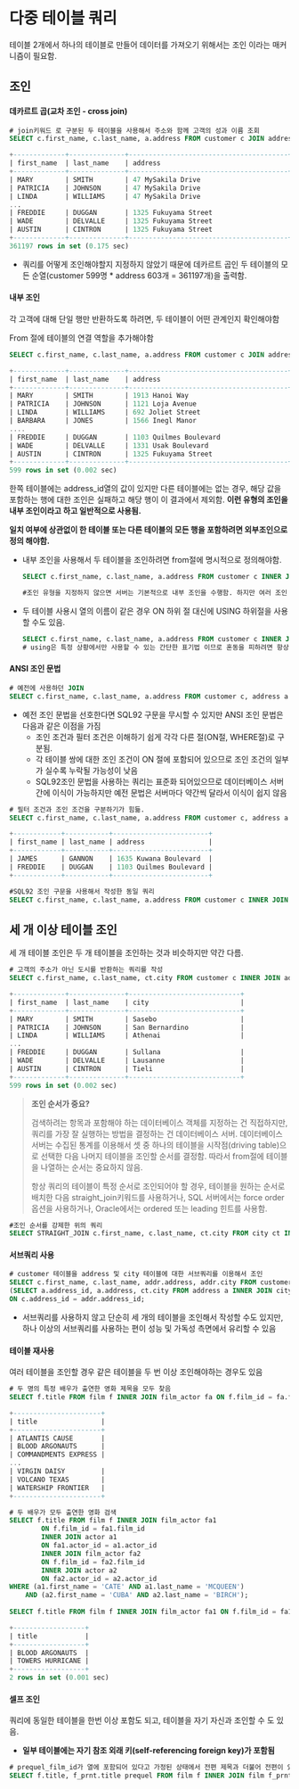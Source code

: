 # 다중 테이블 쿼리

테이블 2개에서 하나의 테이블로 만들어 데이터를 가져오기 위해서는 조인 이라는 매커니즘이 필요함.



## 조인

#### 데카르트 곱(교차 조인 - cross join)

```sql
# join키워드 로 구분된 두 테이블을 사용해서 주소와 함께 고객의 성과 이름 조회
SELECT c.first_name, c.last_name, a.address FROM customer c JOIN address a;

+-------------+--------------+----------------------------------------+
| first_name  | last_name    | address                                |
+-------------+--------------+----------------------------------------+
| MARY        | SMITH        | 47 MySakila Drive                      |
| PATRICIA    | JOHNSON      | 47 MySakila Drive                      |
| LINDA       | WILLIAMS     | 47 MySakila Drive                      |
...
| FREDDIE     | DUGGAN       | 1325 Fukuyama Street                   |
| WADE        | DELVALLE     | 1325 Fukuyama Street                   |
| AUSTIN      | CINTRON      | 1325 Fukuyama Street                   |
+-------------+--------------+----------------------------------------+
361197 rows in set (0.175 sec)
```

* 쿼리를 어떻게 조인해야할지 지정하지 않았기 때문에 데카르트 곱인 두 테이블의 모든 순열(customer 599명 * address  603개 = 361197개)을 출력함.

#### 내부 조인

각 고객에 대해 단일 행만 반환하도록 하려면, 두 테이블이 어떤 관계인지 확인해야함

From 절에 테이블의 연결 역할을 추가해야함

```sql
SELECT c.first_name, c.last_name, a.address FROM customer c JOIN address a ON c.address_id = a.address_id;

+-------------+--------------+----------------------------------------+
| first_name  | last_name    | address                                |
+-------------+--------------+----------------------------------------+
| MARY        | SMITH        | 1913 Hanoi Way                         |
| PATRICIA    | JOHNSON      | 1121 Loja Avenue                       |
| LINDA       | WILLIAMS     | 692 Joliet Street                      |
| BARBARA     | JONES        | 1566 Inegl Manor                       |
....
| FREDDIE     | DUGGAN       | 1103 Quilmes Boulevard                 |
| WADE        | DELVALLE     | 1331 Usak Boulevard                    |
| AUSTIN      | CINTRON      | 1325 Fukuyama Street                   |
+-------------+--------------+----------------------------------------+
599 rows in set (0.002 sec)
```

한쪽 테이블에는 address_id열의 값이 있지만 다른 테이블에는 없는 경우, 해당 값을 포함하는 행에 대한 조인은 실패하고 해당 행이 이 결과에서 제외함. **이런 유형의 조인을 내부 조인이라고 하고 일반적으로 사용됨.**

**일치 여부에 상관없이 한 테이블 또는 다른 테이블의 모든 행을 포함하려면 외부조인으로 정의 해야함.**



* 내부 조인을 사용해서 두 테이블을 조인하려면 from절에 명시적으로 정의해야함.

  ```sql
  SELECT c.first_name, c.last_name, a.address FROM customer c INNER JOIN address a ON c.address_id = a.address_id;
  
  #조인 유형을 지정하지 않으면 서버는 기본적으로 내부 조인을 수행함. 하지만 여러 조인 유형이 있으므로 정확하게 정의하는 것이 좋음.
  ```

* 두 테이블 사용시 열의 이름이 같은 경우 ON 하위 절 대신에 USING 하위절을 사용할 수도 있음.

  ```sql
  SELECT c.first_name, c.last_name, a.address FROM customer c INNER JOIN address a USING(address_id);
  # using은 특정 상황에서만 사용할 수 있는 간단한 표기법 이므로 혼동을 피하려면 항상 ON하위 절을 사용하는 편이 좋음.
  ```



#### ANSI 조인 문법

```sql
# 예전에 사용하던 JOIN
SELECT c.first_name, c.last_name, a.address FROM customer c, address a WHERE c.address_id = a.address_id;
```



* 예전 조인 문법을 선호한다면 SQL92 구문을 무시할 수 있지만 ANSI 조인 문법은 다음과 같은 이점을 가짐
  * 조인 조건과 필터 조건은 이해하기 쉽게 각각 다른 절(ON절, WHERE절)로 구분됨.
  * 각 테이블 쌍에 대한 조인 조건이 ON 절에 포함되어 있으므로 조인 조건의 일부가 실수록 누락될 가능성이 낮음
  * SQL92조인 문법을 사용하는 쿼리는 표준화 되어있으므로 데이터베이스 서버 간에 이식이 가능하지만 예전 문법은 서버마다 약간씩 달라서 이식이 쉽지 않음

```sql
# 필터 조건과 조인 조건을 구분하기가 힘듦. 
SELECT c.first_name, c.last_name, a.address FROM customer c, address a WHERE c.address_id = a.address_id AND a.postal_code = 52137;

+------------+-----------+------------------------+
| first_name | last_name | address                |
+------------+-----------+------------------------+
| JAMES      | GANNON    | 1635 Kuwana Boulevard  |
| FREDDIE    | DUGGAN    | 1103 Quilmes Boulevard |
+------------+-----------+------------------------+

#SQL92 조인 구문을 사용해서 작성한 동일 쿼리
SELECT c.first_name, c.last_name, a.address FROM customer c INNER JOIN address a ON c.address_id = a.address_id WHERE a.postal = 52137; 
```



## 세 개 이상 테이블 조인

세 개 테이블 조인은 두 개 테이블을 조인하는 것과 비슷하지만 약간 다름.

```sql
# 고객의 주소가 아닌 도시를 반환하는 쿼리를 작성
SELECT c.first_name, c.last_name, ct.city FROM customer c INNER JOIN address a ON c.address_id = a.address_id INNER JOIN city ct ON a.city_id = ct.city_id;

+-------------+--------------+----------------------------+
| first_name  | last_name    | city                       |
+-------------+--------------+----------------------------+
| MARY        | SMITH        | Sasebo                     |
| PATRICIA    | JOHNSON      | San Bernardino             |
| LINDA       | WILLIAMS     | Athenai                    |
...
| FREDDIE     | DUGGAN       | Sullana                    |
| WADE        | DELVALLE     | Lausanne                   |
| AUSTIN      | CINTRON      | Tieli                      |
+-------------+--------------+----------------------------+
599 rows in set (0.002 sec)
```



> **조인 순서가 중요?**
>
> 검색하려는 항목과 포함해야 하는 데이터베이스 객체를 지정하는 건 직접하지만, 쿼리를 가장 잘 실행하는 방법을 결정하는 건 데이터베이스 서버. 데이터베이스 서버는 수집된 통계를 이용해서 셋 중 하나의 테이블을 시작점(driving table)으로 선택한 다음 나머지 테이블을 조인할 순서를 결정함. 따라서 from절에 테이블을 나열하는 순서는 중요하지 않음.
>
> 항상 쿼리의 테이블이 특정 순서로 조인되어야 할 경우, 테이블을 원하는 순서로 배치한 다음 straight_join키워드를 사용하거나, SQL 서버에서는 force order옵션을 사용하거나, Oracle에서는 ordered 또는 leading 힌트를 사용함.



```sql
#조인 순서를 강제한 위의 쿼리
SELECT STRAIGHT_JOIN c.first_name, c.last_name, ct.city FROM city ct INNER JOIN address a ON a.city_id = ct.city_id INNER JOIN customer c ON c.address_id = a.address_id;
```



#### 서브쿼리 사용

```sql
# customer 테이블을 address 및 city 테이블에 대한 서브쿼리를 이용해서 조인
SELECT c.first_name, c.last_name, addr.address, addr.city FROM customer c INNER JOIN 
(SELECT a.address_id, a.address, ct.city FROM address a INNER JOIN city ct ON a.city_id = ct.city_id WHERE a.district = 'California') addr 
ON c.address_id = addr.address_id;
```

* 서브쿼리를 사용하지 않고 단순히 세 개의 테이블을 조인해서 작성할 수도 있지만, 하나 이상의 서브쿼리를 사용하는 편이 성능 및 가독성 측면에서 유리할 수 있음



#### 테이블 재사용

여러 테이블을 조인할 경우 같은 테이블을 두 번 이상 조인해야하는 경우도 있음

```sql
# 두 명의 특정 배우가 출연한 영화 제목을 모두 찾음
SELECT f.title FROM film f INNER JOIN film_actor fa ON f.film_id = fa.film_id INNER JOIN actor a ON fa.actor_id = a.actor_id WHERE ((a.first_name = 'CATE' AND a.last_name = 'MCQUEEN') OR (a.first_name = 'CUBA' AND a.last_name = 'BIRCH'));

+----------------------+
| title                |
+----------------------+
| ATLANTIS CAUSE       |
| BLOOD ARGONAUTS      |
| COMMANDMENTS EXPRESS |
...
| VIRGIN DAISY         |
| VOLCANO TEXAS        |
| WATERSHIP FRONTIER   |
+----------------------+
```



```sql
# 두 배우가 모두 출연한 영화 검색
SELECT f.title FROM film f INNER JOIN film_actor fa1 
		ON f.film_id = fa1.film_id 
		INNER JOIN actor a1 
		ON fa1.actor_id = a1.actor_id 
		INNER JOIN film_actor fa2 
		ON f.film_id = fa2.film_id 
		INNER JOIN actor a2 
		ON fa2.actor_id = a2.actor_id 
WHERE (a1.first_name = 'CATE' AND a1.last_name = 'MCQUEEN') 
	AND	(a2.first_name = 'CUBA' AND a2.last_name = 'BIRCH');
	
SELECT f.title FROM film f INNER JOIN film_actor fa1 ON f.film_id = fa1.film_id INNER JOIN actor a1 ON fa1.actor_id = a1.actor_id INNER JOIN film_actor fa2 ON f.film_id = fa2.film_id INNER JOIN actor a2 ON fa2.actor_id = a2.actor_id WHERE (a1.first_name = 'CATE' AND a1.last_name = 'MCQUEEN') AND (a2.first_name = 'CUBA' AND a2.last_name = 'BIRCH');

+------------------+
| title            |
+------------------+
| BLOOD ARGONAUTS  |
| TOWERS HURRICANE |
+------------------+
2 rows in set (0.001 sec)
```



#### 셀프 조인

쿼리에 동일한 테이블을 한번 이상 포함도 되고, 테이블을 자기 자신과 조인할 수 도 있음.

* **일부 테이블에는 자기 참조 외래 키(self-referencing foreign key)가 포함됨**

```sql
# prequel_film_id가 열에 포함되어 있다고 가정된 상태에서 전편 제목과 더불어 전편이 있는 모든 영화 제목을 나열하는 쿼리
SELECT f.title, f_prnt.title prequel FROM film f INNER JOIN film f_prnt ON f_prnt.film_id = f.prequel_film_id WHERE f.prequel_film_id IS NOT NULL;
```



